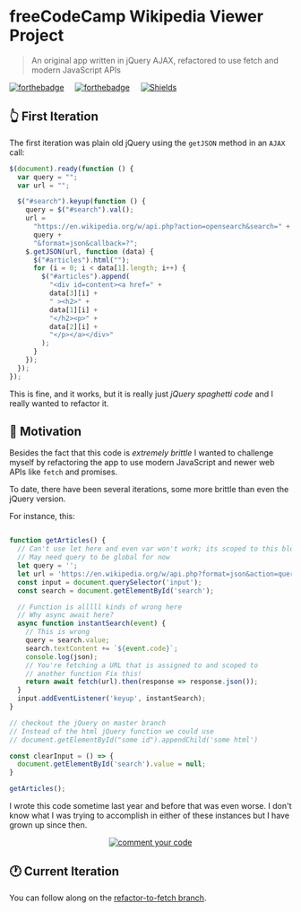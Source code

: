 # freeCodeCamp Wikipedia Viewer Project

> An original app written in jQuery AJAX, refactored to use fetch and modern JavaScript APIs


 [![forthebadge](https://forthebadge.com/images/badges/made-with-javascript.svg)](https://forthebadge.com) &nbsp; &nbsp; [![forthebadge](https://forthebadge.com/images/badges/designed-in-etch-a-sketch.svg)](https://forthebadge.com) &nbsp; &nbsp;
 [![Shields](https://img.shields.io/badge/Status-WIP-%2306d7d9)](https://img.shields.io/badge/Status-WIP-%2306d7d9)


## 👆 First Iteration

The first iteration was plain old jQuery using the `getJSON` method in an `AJAX` call:

```js
$(document).ready(function () {
  var query = "";
  var url = "";

  $("#search").keyup(function () {
    query = $("#search").val();
    url =
      "https://en.wikipedia.org/w/api.php?action=opensearch&search=" +
      query +
      "&format=json&callback=?";
    $.getJSON(url, function (data) {
      $("#articles").html("");
      for (i = 0; i < data[1].length; i++) {
        $("#articles").append(
          "<div id=content><a href=" +
          data[3][i] +
          " ><h2>" +
          data[1][i] +
          "</h2><p>" +
          data[2][i] +
          "</p></a></div>"
        );
      }
    });
  });
});
```

This is fine, and it works, but it is really just *jQuery spaghetti code* and I really wanted to refactor it.

## 💪 Motivation

Besides the fact that this code is *extremely brittle* I wanted to challenge myself by refactoring the app to use modern JavaScript and newer web APIs like `fetch` and promises.

To date, there have been several iterations, some more brittle than even the jQuery version.

For instance, this:

```js

function getArticles() {
  // Can't use let here and even var won't work; its scoped to this block
  // May need query to be global for now
  let query = '';
  let url = 'https://en.wikipedia.org/w/api.php?format=json&action=query&generator=search&gsrnamespace=0&gsrsearch=' + `${query}` + '&gsrlimit=5&prop=pageimages|extracts&pilimit=max&exintro&explaintext&exsentences=1&exlimit=max';
  const input = document.querySelector('input');
  const search = document.getElementById('search');

  // Function is alllll kinds of wrong here
  // Why async await here?
  async function instantSearch(event) {
    // This is wrong
    query = search.value;
    search.textContent += `${event.code}`;
    console.log(json);
    // You're fetching a URL that is assigned to and scoped to
    // another function Fix this!
    return await fetch(url).then(response => response.json());
  }
  input.addEventListener('keyup', instantSearch);
}

// checkout the jQuery on master branch
// Instead of the html jQuery function we could use
// document.getElementById("some id").appendChild('some html')

const clearInput = () => {
  document.getElementById('search').value = null;
}

getArticles();
```

I wrote this code sometime last year and before that was even worse. I don't know what I was trying to accomplish in either of these instances but I have grown up since then.

<p align="center">
  <a href="https://github.com/twhite96/wikipedia-viewer/blob/15b03bc0bcec0ad7470d87a435abe66ae5d9924c/app.js">
    <img src="https://res.cloudinary.com/thatmacnerd/image/upload/c_scale,h_419/v1581383422/this-code-written-last-month-i-have-no-memory-of-42058109.png" alt="comment your code" />
  </a>
</p>

## 🕐 Current Iteration

You can follow along on the [refactor-to-fetch branch](https://github.com/twhite96/wikipedia-viewer/blob/refactor-to-fetch/app.js).
